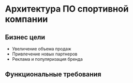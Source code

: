 # Архитектура ПО спортивной компании

##  Бизнес цели
* Увеличение объема продаж
* Привлечение новых партнеров
* Реклама и популяризация бренда

 ## Функциональные требования

 


